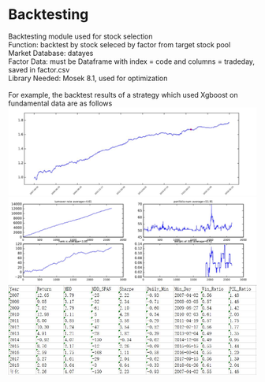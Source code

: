 # Backtesting
Backtesting module used for stock selection<br>
Function: backtest by stock seleced by factor from target stock pool<br>
Market Database: datayes<br>
Factor Data: must be Dataframe with index = code and columns = tradeday, saved in factor.csv<br>
Library Needed: Mosek 8.1, used for optimization <br>
<br>
For example, the backtest results of a strategy which used Xgboost on fundamental data are as follows<br>
![image1](https://github.com/amyhab/Backtesting/blob/master/Backtest1.JPG)<br>
![image2](https://github.com/amyhab/Backtesting/blob/master/Backtest2.JPG)<br>
![image3](https://github.com/amyhab/Backtesting/blob/master/Backtest3.JPG)<br>

